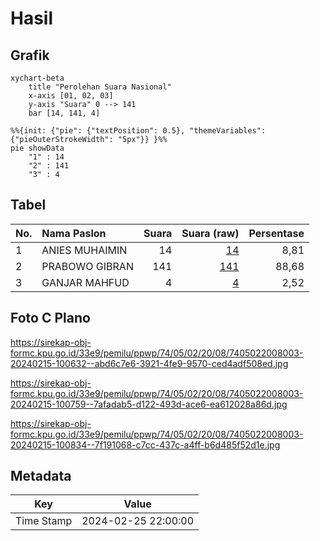 # Hasil

## Grafik

```mermaid
xychart-beta
    title "Perolehan Suara Nasional"
    x-axis [01, 02, 03]
    y-axis "Suara" 0 --> 141
    bar [14, 141, 4]
```

```mermaid
%%{init: {"pie": {"textPosition": 0.5}, "themeVariables": {"pieOuterStrokeWidth": "5px"}} }%%
pie showData
    "1" : 14
    "2" : 141
    "3" : 4
```

## Tabel

| No. | Nama Paslon    | Suara | Suara (raw) | Persentase |
|:--- |:-------------- | -----:| -----------:| ----------:|
| 1   | ANIES MUHAIMIN | 14    | [14][p-1]   | 8,81       |
| 2   | PRABOWO GIBRAN | 141   | [141][p-2]  | 88,68      |
| 3   | GANJAR MAHFUD  | 4     | [4][p-3]    | 2,52       |


[p-1]: https://github.com/gigit-pemilu/pemilu-2024/blob/main/pilpres/hitung-suara/sub/74-sulawesi-tenggara/sub/05-konawe-selatan/sub/02-angata/sub/2008-teteasa/sub/003-tps/sub/paslon-1.txt
[p-2]: https://github.com/gigit-pemilu/pemilu-2024/blob/main/pilpres/hitung-suara/sub/74-sulawesi-tenggara/sub/05-konawe-selatan/sub/02-angata/sub/2008-teteasa/sub/003-tps/sub/paslon-2.txt
[p-3]: https://github.com/gigit-pemilu/pemilu-2024/blob/main/pilpres/hitung-suara/sub/74-sulawesi-tenggara/sub/05-konawe-selatan/sub/02-angata/sub/2008-teteasa/sub/003-tps/sub/paslon-3.txt

## Foto C Plano

https://sirekap-obj-formc.kpu.go.id/33e9/pemilu/ppwp/74/05/02/20/08/7405022008003-20240215-100632--abd6c7e6-3921-4fe9-9570-ced4adf508ed.jpg

https://sirekap-obj-formc.kpu.go.id/33e9/pemilu/ppwp/74/05/02/20/08/7405022008003-20240215-100759--7afadab5-d122-493d-ace6-ea612028a86d.jpg

https://sirekap-obj-formc.kpu.go.id/33e9/pemilu/ppwp/74/05/02/20/08/7405022008003-20240215-100834--7f191068-c7cc-437c-a4ff-b6d485f52d1e.jpg


## Metadata

| Key        | Value               |
| ---------- | ------------------- |
| Time Stamp | 2024-02-25 22:00:00 |



